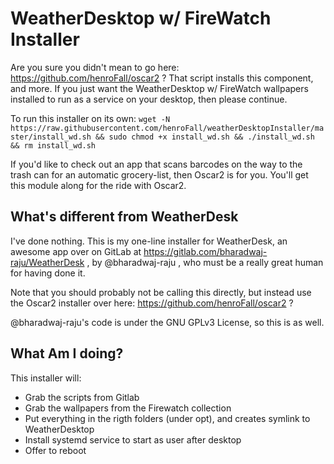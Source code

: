 WeatherDesktop w/ FireWatch Installer
====

Are you sure you didn't mean to go here: https://github.com/henroFall/oscar2 ? 
That script installs this component, and more. If you just want the WeatherDesktop
w/ FireWatch wallpapers installed to run as a service on your desktop, then
please continue. 

To run this installer on its own:
`wget -N https://raw.githubusercontent.com/henroFall/weatherDesktopInstaller/master/install_wd.sh && sudo chmod +x install_wd.sh && ./install_wd.sh && rm install_wd.sh`

If you'd like to check out an app that scans barcodes on the way to the trash can
for an automatic grocery-list, then Oscar2 is for you. You'll get this module
along for the ride with Oscar2.

What's different from WeatherDesk
----
I've done nothing. This is my one-line installer for WeatherDesk, an awesome
app over on GitLab at https://gitlab.com/bharadwaj-raju/WeatherDesk ,
by @bharadwaj-raju , who must be a really great human for having done it.

Note that you should probably not be calling this directly, but instead use the Oscar2 installer
over here: https://github.com/henroFall/oscar2 ?

@bharadwaj-raju's code is under the GNU GPLv3 License, so this is as well.

What Am I doing?
----------------

This installer will:

* Grab the scripts from Gitlab
* Grab the wallpapers from the Firewatch collection
* Put everything in the rigth folders (under opt), and
  creates symlink to WeatherDesktop
* Install systemd service to start as user after desktop
* Offer to reboot
